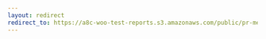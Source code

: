 ```yaml
---
layout: redirect
redirect_to: https://a8c-woo-test-reports.s3.amazonaws.com/public/pr-merge/43999/e2e/index.html
---
```

